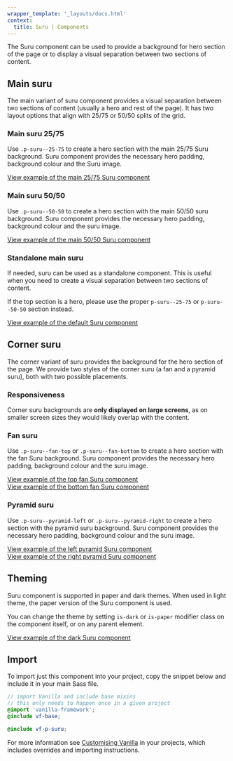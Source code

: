 ```yaml
---
wrapper_template: '_layouts/docs.html'
context:
  title: Suru | Components
---
```


The Suru component can be used to provide a background for hero section of the page or to display a visual separation between two sections of content.

## Main suru

The main variant of suru component provides a visual separation between two sections of content (usually a hero and rest of the page). It has two layout options that align with 25/75 or 50/50 splits of the grid.

### Main suru 25/75

Use `.p-suru--25-75` to create a hero section with the main 25/75 Suru background. Suru component provides the necessary hero padding, background colour and the Suru image.

<div class="embedded-example"><a href="/docs/examples/patterns/suru/default" class="js-example">
View example of the main 25/75 Suru component
</a></div>

### Main suru 50/50

Use `.p-suru--50-50` to create a hero section with the main 50/50 suru background. Suru component provides the necessary hero padding, background colour and the suru image.

<div class="embedded-example"><a href="/docs/examples/patterns/suru/50-50" class="js-example">
View example of the main 50/50 Suru component
</a></div>

### Standalone main suru

If needed, suru can be used as a standalone component. This is useful when you need to create a visual separation between two sections of content.

If the top section is a hero, please use the proper `p-suru--25-75` or `p-suru--50-50` section instead.

<div class="embedded-example"><a href="/docs/examples/patterns/suru/standalone" class="js-example">
View example of the default Suru component
</a></div>

## Corner suru

The corner variant of suru provides the background for the hero section of the page. We provide two styles of the corner suru (a fan and a pyramid suru), both with two possible placements.

<div class="p-notification--caution">
  <div class="p-notification__content">
    <h3 class="p-notification__title">Responsiveness</h3>
    <p class="p-notification__message">Corner suru backgrounds are <b>only displayed on large screens</b>, as on smaller screen sizes they would likely overlap with the content.</p>
  </div>
</div>

### Fan suru

Use `.p-suru--fan-top` or `.p-suru--fan-bottom` to create a hero section with the fan Suru background. Suru component provides the necessary hero padding, background colour and the suru image.

<div class="embedded-example"><a href="/docs/examples/patterns/suru/fan-top" class="js-example">
View example of the top fan Suru component
</a></div>

<div class="embedded-example"><a href="/docs/examples/patterns/suru/fan-bottom" class="js-example">
View example of the bottom fan Suru component
</a></div>

### Pyramid suru

Use `.p-suru--pyramid-left` or `.p-suru--pyramid-right` to create a hero section with the pyramid suru background. Suru component provides the necessary hero padding, background colour and the suru image.

<div class="embedded-example"><a href="/docs/examples/patterns/suru/fan-top" class="js-example">
View example of the left pyramid Suru component
</a></div>

<div class="embedded-example"><a href="/docs/examples/patterns/suru/fan-bottom" class="js-example">
View example of the right pyramid Suru component
</a></div>

## Theming

Suru component is supported in paper and dark themes. When used in light theme, the paper version of the Suru component is used.

You can change the theme by setting `is-dark` or `is-paper` modifier class on the component itself, or on any parent element.

<div class="embedded-example"><a href="/docs/examples/patterns/suru/dark" class="js-example">
View example of the dark Suru component
</a></div>

## Import

To import just this component into your project, copy the snippet below and include it in your main Sass file.

```scss
// import Vanilla and include base mixins
// this only needs to happen once in a given project
@import 'vanilla-framework';
@include vf-base;

@include vf-p-suru;
```

For more information see [Customising Vanilla](/docs/customising-vanilla/) in your projects, which includes overrides and importing instructions.
